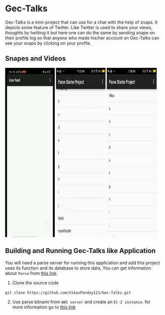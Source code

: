 # Gec-Talks

Gec-Talks is a mini-project that can use for a chat with the help of snaps. It depicts some feature of Twitter. Like Twitter is used to share your views, thoughts by twitting it but here one can do the same by sending snape on their profile log so that anyone who made his/her account on Gec-Talks can see your snaps by clicking on your profile.

## Snapes and Videos

<img src="ParseStarterProject/ReadmeSRC/home.gif" height='550' width="32%"> <img src="ParseStarterProject/ReadmeSRC/snapes.gif" height='550' width="32%"> <img src="ParseStarterProject/ReadmeSRC/profile.jpg" height='550' width="32%">

## Building and Running Gec-Talks like Application
You will need a parse server for running this application and add this project uses its function and its database to store data, You can get information about `Parse` from [this link](https://parseplatform.org/). 
 1. Clone the source code

 `git clone https://github.com/VikasPandey121/Gec-Talks.git`


2. Use parse bitnami from `AWS server` and create an `EC-2 instance`. for more information go to [this link](https://aws.amazon.com/)

